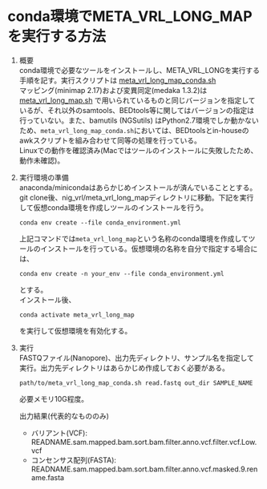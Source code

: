 # conda環境でMETA_VRL_LONG_MAPを実行する方法
1. 概要  
    conda環境で必要なツールをインストールし、META_VRL_LONGを実行する手順を記す。実行スクリプトは [meta_vrl_long_map_conda.sh](meta_vrl_long_map_conda.sh)  
    マッピング(minimap 2.17)および変異同定(medaka 1.3.2)は [meta_vrl_long_map.sh](meta_vrl_long_map.sh) で用いられているものと同じバージョンを指定しているが、それ以外のsamtools、BEDtools等に関してはバージョンの指定は行っていない。また、bamutils (NGSutils) はPython2.7環境でしか動かないため、`meta_vrl_long_map_conda.sh`においては、BEDtoolsとin-houseのawkスクリプトを組み合わせて同等の処理を行っている。  
    Linuxでの動作を確認済み(Macではツールのインストールに失敗したため、動作未確認)。

1. 実行環境の準備  
    anaconda/minicondaはあらかじめインストールが済んでいることとする。  
    git clone後、nig_vrl/meta_vrl_long_mapディレクトリに移動。下記を実行して仮想conda環境を作成しツールのインストールを行う。  
    ```
    conda env create --file conda_environment.yml
    ```
    上記コマンドでは`meta_vrl_long_map`という名称のconda環境を作成してツールのインストールを行っている。仮想環境の名称を自分で指定する場合には、
    ```
    conda env create -n your_env --file conda_environment.yml
    ```
    とする。  
    インストール後、
    ```
    conda activate meta_vrl_long_map
    ```
    を実行して仮想環境を有効化する。


1. 実行  
    FASTQファイル(Nanopore)、出力先ディレクトリ、サンプル名を指定して実行。出力先ディレクトリはあらかじめ作成しておく必要がある。  
    ```
    path/to/meta_vrl_long_map_conda.sh read.fastq out_dir SAMPLE_NAME
    ```
    必要メモリ10G程度。  

    出力結果(代表的なもののみ)  
    - バリアント(VCF): READNAME.sam.mapped.bam.sort.bam.filter.anno.vcf.filter.vcf.Low.vcf  
    - コンセンサス配列(FASTA): READNAME.sam.mapped.bam.sort.bam.filter.anno.vcf.masked.9.rename.fasta  

